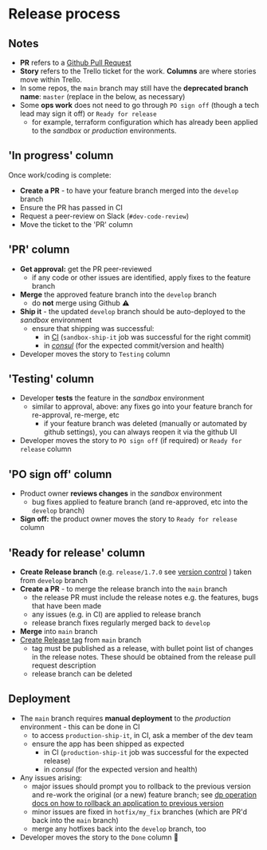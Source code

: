 # Release process

## Notes

* **PR** refers to a [Github Pull Request](../training/culture-and-process/PULL_REQUEST_GUIDANCE.md)
* **Story** refers to the Trello ticket for the work. **Columns** are where stories move within Trello.
* In some repos, the `main` branch may still have the **deprecated branch name**: `master` (replace in the below, as necessary)
* Some **ops work** does not need to go through `PO sign off` (though a tech lead may sign it off) or `Ready for release`
  * for example, terraform configuration which has already been applied to the *sandbox* or *production* environments.

## 'In progress' column

Once work/coding is complete:

* **Create a PR** - to have your feature branch merged into the `develop` branch
* Ensure the PR has passed in CI
* Request a peer-review on Slack (`#dev-code-review`)
* Move the ticket to the 'PR' column

## 'PR' column

* **Get approval:** get the PR peer-reviewed
  * if any code or other issues are identified, apply fixes to the feature branch
* **Merge** the approved feature branch into the `develop` branch
  * do **not** merge using Github :warning:
* **Ship it** - the updated `develop` branch should be auto-deployed to the *sandbox* environment
  * ensure that shipping was successful:
    * in [CI](https://concourse.dp-ci.aws.onsdigital.uk/) (`sandbox-ship-it` job was successful for the right commit)
    * in [_consul_](https://consul.dp.aws.onsdigital.uk/ui/eu/services) (for the expected commit/version and health)
* Developer moves the story to `Testing` column

## 'Testing' column
* Developer **tests** the feature in the *sandbox* environment
  * similar to approval, above: any fixes go into your feature branch for re-approval, re-merge, etc
    * if your feature branch was deleted (manually or automated by github settings), you can always reopen it via the github UI
* Developer moves the story to `PO sign off` (if required) or `Ready for release` column

## 'PO sign off' column

* Product owner **reviews changes** in the *sandbox* environment
  * bug fixes applied to feature branch (and re-approved, etc into the `develop` branch)
* **Sign off:** the product owner moves the story to `Ready for release` column

## 'Ready for release' column

* **Create Release branch** (e.g. `release/1.7.0` see [version control](VERSIONING.md) ) taken from `develop` branch
* **Create a PR** - to merge the release branch into the `main` branch
  * the release PR must include the release notes e.g. the features, bugs that have been made
  * any issues (e.g. in CI) are applied to release branch
  * release branch fixes regularly merged back to `develop`
* **Merge** into `main` branch
* [Create Release tag](TAGS.md) from `main` branch
  * tag must be published as a release, with bullet point list of changes in the release notes. These should be obtained from the release pull request description
  * release branch can be deleted

## Deployment

* The `main` branch requires **manual deployment** to the *production* environment - this can be done in CI
  * to access `production-ship-it`, in CI, ask a member of the dev team
  * ensure the app has been shipped as expected
    * in CI (`production-ship-it` job was successful for the expected release)
    * in _consul_ (for the expected version and health)
* Any issues arising:
  * major issues should prompt you to rollback to the previous version and re-work the original (or a new) feature branch; see [dp operation docs on how to rollback an application to previous version](https://github.com/ONSdigital/dp-operations/blob/main/guides/rollback-app.md#rolling-back-an-application-to-a-previous-deployment)
  * minor issues are fixed in `hotfix/my_fix` branches (which are PR'd back into the `main` branch)
  * merge any hotfixes back into the `develop` branch, too
* Developer moves the story to the `Done` column :tada:
